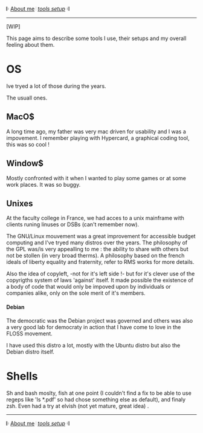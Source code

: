   𝄆  [About me](https://samusz.github.io/about/aboutme)  𝄄  [_tools setup_](https://samusz.github.io/about/tools) 𝄇

--- 
[WIP]


This page aims to describe some tools I use, their setups and my overall feeling about them. 

# OS 

Ive tryed a lot of those during the years. 

The usuall ones.
## MacO$
A long time ago, my father was very mac driven for usability and I was a impovement.
I remember playing with Hypercard, a graphical coding tool, this was so cool !  


## Window$
Mostly confronted with it when I wanted to play some games or at some work places. It was so buggy. 

## Unixes 

At the faculty college in France, we had acces to a unix mainframe with clients runing linuses or DSBs (can't remember now).

The GNU/Linux mouvement was a great improvement for accessible budget computing and I've tryed many distros over the years. 
The philosophy of the GPL was/is very appealling to me : the ability to share with others but not be stollen (in very broad therms). A philosophy based on the french ideals of liberty equality and fraternity, refer to RMS works for more details. 

Also the idea of copyleft, -not for it's left side !- but for it's clever use of the copyrigths system of laws 'against' itself. It made possible the existence of a body of code that would only be impoved upon by individuals or companies alike, only on the sole merit of it's members. 

#### Debian
The democratic was the Debian project was governed and others was also a very good lab for democraty in action that I have come to love in the FLOSS movement. 

I have used this distro a lot, mostly with the Ubuntu distro but also the Debian distro itself. 

# Shells 

Sh and bash moslty, fish at one point (I couldn't find a fix to be able to use regeps like 'ls *.pdf' so had chose something else as default), and finaly zsh. 
Even had a try at elvish (not yet mature, great idea) . 

---
  𝄆  [About me](https://samusz.github.io/about/aboutme)  𝄄  [_tools setup_](https://samusz.github.io/about/tools) 𝄇
